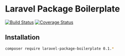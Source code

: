 # Laravel Package Boilerplate

[![Build Status](https://travis-ci.org/esbenp/laravel-package-boilerplate.svg)](https://travis-ci.org/esbenp/laravel-package-boilerplate) [![Coverage Status](https://coveralls.io/repos/esbenp/laravel-package-boilerplate/badge.svg?branch=master)](https://coveralls.io/r/esbenp/laravel-package-boilerplate?branch=master)

## Installation

```bash
composer require laravel-package-boilerplate 0.1.*
```
